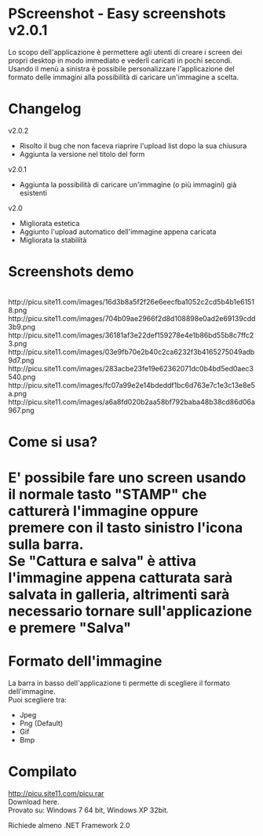 PScreenshot - Easy screenshots v2.0.1
===========
Lo scopo dell'applicazione è permettere agli utenti di creare i screen dei propri desktop in modo immediato e vederli caricati in pochi secondi. <br />
Usando il menù a sinistra è possibile personalizzare l'applicazione del formato delle immagini alla possibilità di caricare un'immagine a scelta.

Changelog
===========
v2.0.2
* Risolto il bug che non faceva riaprire l'upload list dopo la sua chiusura
* Aggiunta la versione nel titolo del form

v2.0.1
* Aggiunta la possibilità di caricare un'immagine (o più immagini) già esistenti

v2.0
* Migliorata estetica
* Aggiunto l'upload automatico dell'immagine appena caricata
* Migliorata la stabilità

Screenshots demo
===========
<br />
http://picu.site11.com/images/16d3b8a5f2f26e6eecfba1052c2cd5b4b1e61518.png <br />
http://picu.site11.com/images/704b09ae2966f2d8d108898e0ad2e69139cdd3b9.png <br />
http://picu.site11.com/images/36181af3e22def159278e4e1b86bd55b8c7ffc23.png <br />
http://picu.site11.com/images/03e9fb70e2b40c2ca6232f3b4165275049adb9d7.png <br />
http://picu.site11.com/images/283acbe23fe19e62362071dc0b4bd5ed0aec3540.png <br />
http://picu.site11.com/images/fc07a99e2e14bdeddf1bc6d763e7c1e3c13e8e5a.png <br />
http://picu.site11.com/images/a6a8fd020b2aa58bf792baba48b38cd86d06a967.png <br />

Come si usa?
===========
E' possibile fare uno screen usando il normale tasto "STAMP" che catturerà l'immagine oppure premere con il tasto sinistro l'icona sulla barra.
<br />
Se "Cattura e salva" è attiva l'immagine appena catturata sarà salvata in galleria, altrimenti sarà necessario tornare sull'applicazione e premere "Salva"
<br />
<br />
Formato dell'immagine
===========
La barra in basso dell'applicazione ti permette di scegliere il formato dell'immagine. <br />
Puoi scegliere tra: <br />
* Jpeg
* Png (Default)
* Gif
* Bmp

Compilato
===========
http://picu.site11.com/picu.rar
<br />
Download here.
<br />
Provato su: Windows 7 64 bit, Windows XP 32bit.<br />

Richiede almeno .NET Framework 2.0
